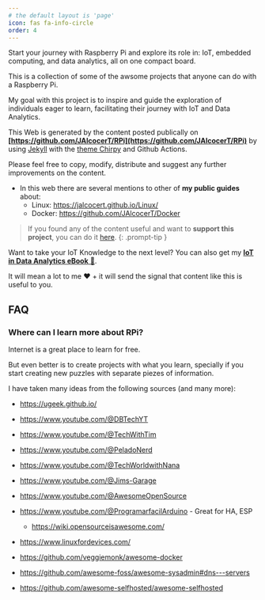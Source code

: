 ```yaml
---
# the default layout is 'page'
icon: fas fa-info-circle
order: 4
---
```


Start your journey with Raspberry Pi and explore its role in: IoT, embedded computing, and data analytics, all on one compact board.

This is a collection of some of the awsome projects that anyone can do with a Raspberry Pi.

My goal with this project is to inspire and guide the exploration of individuals eager to learn, facilitating their journey with IoT and Data Analytics.

This Web is generated by the content posted publically on **[https://github.com/JAlcocerT/RPi](https://github.com/JAlcocerT/RPi)** by using [Jekyll](https://fossengineer.com//jekyll-ssg-selfhosting-static-website) with the [theme Chirpy](https://github.com/cotes2020/jekyll-theme-chirpy) and Github Actions.

Please feel free to copy, modify, distribute and suggest any further improvements on the content.

* In this web there are several mentions to other of **my public guides** about:
    * Linux: <https://jalcocert.github.io/Linux/>
    * Docker: <https://github.com/JAlcocerT/Docker>


> If you found any of the content useful and want to **support this project**, you can do it [here](https://ko-fi.com/jalcocertech).
{: .prompt-tip }

Want to take your IoT Knowledge to the next level? You can also get my [**IoT in Data Analytics eBook** 📘](https://ko-fi.com/s/86175d7928).

It will mean a lot to me ❤️ + it will send the signal that content like this is useful to you.

## FAQ

### Where can I learn more about RPi?

Internet is a great place to learn for free.

But even better is to create projects with what you learn, specially if you start creating new puzzles with separate piezes of information.

I have taken many ideas from the following sources (and many more):

* <https://ugeek.github.io/>
* <https://www.youtube.com/@DBTechYT>
* <https://www.youtube.com/@TechWithTim>
* <https://www.youtube.com/@PeladoNerd>
* <https://www.youtube.com/@TechWorldwithNana>
* <https://www.youtube.com/@Jims-Garage>
* <https://www.youtube.com/@AwesomeOpenSource>
* <https://www.youtube.com/@ProgramarfacilArduino> - Great for HA, ESP
    * <https://wiki.opensourceisawesome.com/>
* <https://www.linuxfordevices.com/>

* <https://github.com/veggiemonk/awesome-docker>
* <https://github.com/awesome-foss/awesome-sysadmin#dns---servers>
* <https://github.com/awesome-selfhosted/awesome-selfhosted>